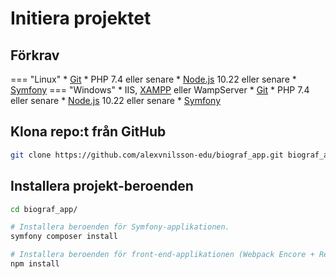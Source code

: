 # Initiera projektet

## Förkrav

=== "Linux"
    * [Git](https://git-scm.com/download/linux)
    * PHP 7.4 eller senare
    * [Node.js](https://nodejs.org/en/download/) 10.22 eller senare
    * [Symfony](https://symfony.com/download)
=== "Windows"
    * IIS, [XAMPP](https://www.apachefriends.org/index.html) eller WampServer
    * [Git](https://git-scm.com/download/win)
    * PHP 7.4 eller senare
    * [Node.js](https://nodejs.org/en/download/) 10.22 eller senare
    * [Symfony](https://symfony.com/download)

## Klona repo:t från GitHub

```bash
git clone https://github.com/alexvnilsson-edu/biograf_app.git biograf_app
```

## Installera projekt-beroenden

```bash
cd biograf_app/

# Installera beroenden för Symfony-applikationen.
symfony composer install

# Installera beroenden för front-end-applikationen (Webpack Encore + React).
npm install
```